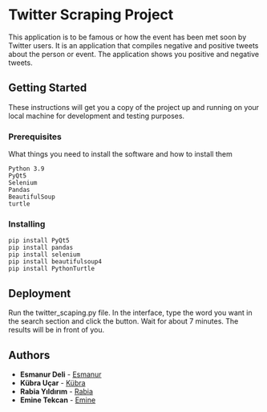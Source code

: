# Twitter Scraping Project

This application is to be famous or how the event has been met soon by Twitter users. It is an application that compiles negative and positive tweets about the person or event.
The application shows you positive and negative tweets. 

## Getting Started

These instructions will get you a copy of the project up and running on your local machine for development and testing purposes.

### Prerequisites

What things you need to install the software and how to install them

```
Python 3.9
PyQt5
Selenium
Pandas
BeautifulSoup
turtle
```

### Installing

```
pip install PyQt5
pip install pandas
pip install selenium
pip install beautifulsoup4
pip install PythonTurtle
```


## Deployment

Run the twitter_scaping.py file. In the interface, type the word you want in the search section and click the button. 
Wait for about 7 minutes. The results will be in front of you.



## Authors

* **Esmanur Deli**  - [Esmanur](https://github.com/esmadl)
* **Kübra Uçar**  - [Kübra](https://github.com/kubraucar1)
* **Rabia Yıldırım**  - [Rabia](https://github.com/rabiayldrm24)
* **Emine Tekcan**  - [Emine](https://github.com/EmineTekcan)



